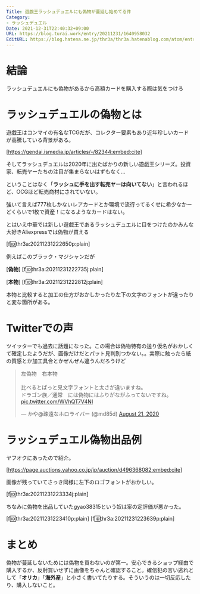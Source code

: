 ```yaml
---
Title: 遊戯王ラッシュデュエルにも偽物が蔓延し始めてる件
Category:
- ラッシュデュエル
Date: 2021-12-31T22:40:32+09:00
URL: https://blog.turai.work/entry/20211231/1640958032
EditURL: https://blog.hatena.ne.jp/thr3a/thr3a.hatenablog.com/atom/entry/13574176438048134792
---
```


# 結論

ラッシュデュエルにも偽物があるから高額カードを購入する際は気をつけろ

# ラッシュデュエルの偽物とは

遊戯王はコンマイの有名なTCGだが、コレクター要素もあり近年珍しいカードが高騰している背景がある。

[https://gendai.ismedia.jp/articles/-/82344:embed:cite]

そしてラッシュデュエルは2020年に出たばかりの新しい遊戯王シリーズ。投資家、転売ヤーたちの注目が集まらないはずもなく…

ということはなく「**ラッシュに手を出す転売ヤーは向いてない**」と言われるほど、OCGほど転売商材にされていない。

強いて言えば777枚しかないレアカードとか環境で流行ってるくせに希少なかーどくらいで1枚で資産！になるようなカードはない。

とはいえ中華では新しい遊戯王であるラッシュデュエルに目をつけたのかみんな大好きAliexpressでは偽物が買える

[f:id:thr3a:20211231222650p:plain]


例えばこのブラック・マジシャンだが

[**偽物**]
[f:id:thr3a:20211231222735j:plain]

[**本物**]
[f:id:thr3a:20211231222812j:plain]

本物と比較すると加工の仕方がおかしかったり左下の文字のフォントが違ったりと変な箇所がある。

# Twitterでの声

ツイッターでも過去に話題になった。この場合は偽物特有の送り仮名がおかしくて確定したようだが、画像だけだとパット見判別つかない。。実際に触ったら紙の質感とか加工具合とかぜんぜん違うんだろうけど

<blockquote class="twitter-tweet"><p lang="ja" dir="ltr">左偽物　右本物<br><br>比べるとぱっと見文字フォントと太さが違いますね。<br>ドラゴン族／通常　には偽物にはふりがながふってないですね。 <a href="https://t.co/WVhQT7V4NI">pic.twitter.com/WVhQT7V4NI</a></p>&mdash; かや@疎遠なホロライバー (@md85d) <a href="https://twitter.com/md85d/status/1296707741776375809?ref_src=twsrc%5Etfw">August 21, 2020</a></blockquote> <script async src="https://platform.twitter.com/widgets.js" charset="utf-8"></script>

# ラッシュデュエル偽物出品例

ヤフオクにあったので紹介。

[https://page.auctions.yahoo.co.jp/jp/auction/d496368082:embed:cite]

画像が残っていてさっき同様に左下のロゴフォントがおかしい。

[f:id:thr3a:20211231223334j:plain]

ちなみに偽物を出品していたgyao38315という奴は案の定評価が悪かった。

[f:id:thr3a:20211231223410p:plain]
[f:id:thr3a:20211231223639p:plain]

# まとめ

偽物が蔓延しないためには偽物を買わないのが第一。安心できるショップ経由で購入するか、反射買いせずに画像をちゃんと確認すること。確信犯の言い逃れとして「**オリカ**」「**海外産**」と小さく書いてたりする。そういうのは一切反応したり、購入しないこと。
